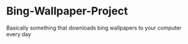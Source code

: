 # Bing-Wallpaper-Project
Basically something that downloads bing wallpapers to your computer every day
